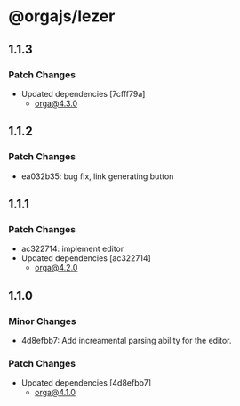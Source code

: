 # @orgajs/lezer

## 1.1.3

### Patch Changes

- Updated dependencies [7cfff79a]
  - orga@4.3.0

## 1.1.2

### Patch Changes

- ea032b35: bug fix, link generating button

## 1.1.1

### Patch Changes

- ac322714: implement editor
- Updated dependencies [ac322714]
  - orga@4.2.0

## 1.1.0

### Minor Changes

- 4d8efbb7: Add increamental parsing ability for the editor.

### Patch Changes

- Updated dependencies [4d8efbb7]
  - orga@4.1.0
